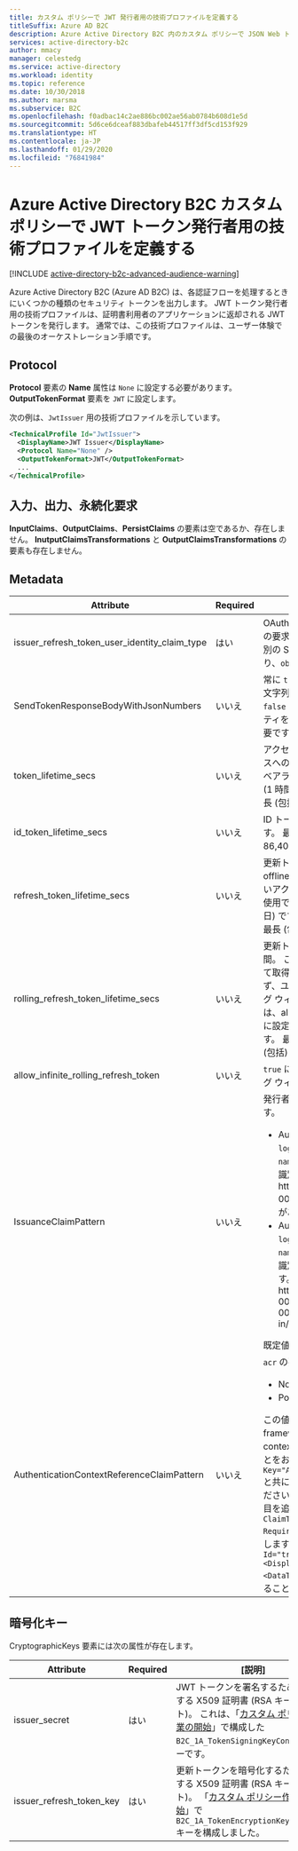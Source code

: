 ```yaml
---
title: カスタム ポリシーで JWT 発行者用の技術プロファイルを定義する
titleSuffix: Azure AD B2C
description: Azure Active Directory B2C 内のカスタム ポリシーで JSON Web トークン (JWT) 発行者用の技術プロファイルを定義します。
services: active-directory-b2c
author: mmacy
manager: celestedg
ms.service: active-directory
ms.workload: identity
ms.topic: reference
ms.date: 10/30/2018
ms.author: marsma
ms.subservice: B2C
ms.openlocfilehash: f0adbac14c2ae886bc002ae56ab0784b608d1e5d
ms.sourcegitcommit: 5d6ce6dceaf883dbafeb44517ff3df5cd153f929
ms.translationtype: HT
ms.contentlocale: ja-JP
ms.lasthandoff: 01/29/2020
ms.locfileid: "76841984"
---
```

# <a name="define-a-technical-profile-for-a-jwt-token-issuer-in-an-azure-active-directory-b2c-custom-policy"></a>Azure Active Directory B2C カスタム ポリシーで JWT トークン発行者用の技術プロファイルを定義する

[!INCLUDE [active-directory-b2c-advanced-audience-warning](../../includes/active-directory-b2c-advanced-audience-warning.md)]

Azure Active Directory B2C (Azure AD B2C) は、各認証フローを処理するときにいくつかの種類のセキュリティ トークンを出力します。 JWT トークン発行者用の技術プロファイルは、証明書利用者のアプリケーションに返却される JWT トークンを発行します。 通常では、この技術プロファイルは、ユーザー体験での最後のオーケストレーション手順です。

## <a name="protocol"></a>Protocol

**Protocol** 要素の **Name** 属性は `None` に設定する必要があります。 **OutputTokenFormat** 要素を `JWT` に設定します。

次の例は、`JwtIssuer` 用の技術プロファイルを示しています。

```XML
<TechnicalProfile Id="JwtIssuer">
  <DisplayName>JWT Issuer</DisplayName>
  <Protocol Name="None" />
  <OutputTokenFormat>JWT</OutputTokenFormat>
  ...
</TechnicalProfile>
```

## <a name="input-output-and-persist-claims"></a>入力、出力、永続化要求

**InputClaims**、**OutputClaims**、**PersistClaims** の要素は空であるか、存在しません。 **InutputClaimsTransformations** と **OutputClaimsTransformations** の要素も存在しません。

## <a name="metadata"></a>Metadata

| Attribute | Required | [説明] |
| --------- | -------- | ----------- |
| issuer_refresh_token_user_identity_claim_type | はい | OAuth2 認証コードと更新トークン内で、ユーザー ID の要求として使用されることになる要求。 既定では、別の SubjectNamingInfo 要求タイプを指定しない限り、`objectId` に設定するようにしてください。 |
| SendTokenResponseBodyWithJsonNumbers | いいえ | 常に `true` に設定します。 数値が JSON 番号の代わりに文字列として指定されているレガシー形式の場合は、`false` に設定します。 この属性は、文字列などのプロパティを返す以前の実装に依存しているクライアントに必要です。 |
| token_lifetime_secs | いいえ | アクセス トークンの有効期間。 保護されているリソースへのアクセスを取得するために使用される OAuth 2.0 ベアラー トークンの有効期間です。 既定は 3,600 秒 (1 時間) です。 最短 (包括) は 300 秒 (5 分) です。 最長 (包括) は 86,400 秒 (24 時間) です。 |
| id_token_lifetime_secs | いいえ | ID トークンの有効期間。 既定は 3,600 秒 (1 時間) です。 最短 (包括) は 300 秒 (5 分) です。 最長 (包括) は 86,400 秒 (24 時間) です。 |
| refresh_token_lifetime_secs | いいえ | 更新トークンの有効期間。 アプリケーションが offline_access スコープを許可されていた場合に、新しいアクセス トークンを取得するために更新トークンを使用できる最長期間です。 既定は 120,9600 秒 (14 日) です。 最短 (包括) は 86,400 秒 (24 時間) です。 最長 (包括) は 7,776,000 秒 (90 日) です。 |
| rolling_refresh_token_lifetime_secs | いいえ | 更新トークンのスライディング ウィンドウの有効期間。 この期間が経過すると、アプリケーションによって取得された最新の更新トークンの有効期間にかかわらず、ユーザーは強制的に再認証されます。 スライディング ウィンドウの有効期間を強制しないようにする場合は、allow_infinite_rolling_refresh_token の値を `true` に設定してください。 既定は 7,776,000 秒 (90 日) です。 最短 (包括) は 86,400 秒 (24 時間) です。 最長 (包括) は 31,536,000 秒 (365 日) です。 |
| allow_infinite_rolling_refresh_token | いいえ | `true` に設定される場合、更新トークンのスライディング ウィンドウの有効期間はありません。 |
| IssuanceClaimPattern | いいえ | 発行者 (iss) 要求を制御します。 次のいずれかの値です。<ul><li>AuthorityAndTenantGuid - iss 要求には、`login.microsoftonline` や `tenant-name.b2clogin.com` のようなドメイン名、テナント識別子 https:\//login.microsoftonline.com/00000000-0000-0000-0000-000000000000/v2.0/ などがあります。</li><li>AuthorityWithTfp - iss 要求には、`login.microsoftonline` や `tenant-name.b2clogin.com` のようなドメイン名、テナント識別子、証明書利用者のポリシー名などがあります。 https:\//login.microsoftonline.com/tfp/00000000-0000-0000-0000-000000000000/b2c_1a_tp_sign-up-or-sign-in/v2.0/</li></ul> 既定値:AuthorityAndTenantGuid |
| AuthenticationContextReferenceClaimPattern | いいえ | `acr` の要求値 を制御します。<ul><li>None - Azure AD B2C は acr 要求を発行しない</li><li>PolicyId - `acr` 要求にポリシー名を含める</li></ul>この値を設定する場合のオプションは、TFP (trust framework policy) および ACR (authentication context reference) です。 この値を TFP に設定することをお勧めします。値を設定するには、`<Item>` が `Key="AuthenticationContextReferenceClaimPattern"` と共に存在し、その値が `None` であることを確認してください。 証明書利用者ポリシーで、`<OutputClaims>` 項目を追加し、この要素 `<OutputClaim ClaimTypeReferenceId="trustFrameworkPolicy" Required="true" DefaultValue="{policy}" />` を追加します。 ポリシーには、クレームの種類 `<ClaimType Id="trustFrameworkPolicy">   <DisplayName>trustFrameworkPolicy</DisplayName>     <DataType>string</DataType> </ClaimType>` が存在することも確認してください。 |

## <a name="cryptographic-keys"></a>暗号化キー

CryptographicKeys 要素には次の属性が存在します。

| Attribute | Required | [説明] |
| --------- | -------- | ----------- |
| issuer_secret | はい | JWT トークンを署名するために使用する X509 証明書 (RSA キー セット)。 これは、「[カスタム ポリシー作業の開始](custom-policy-get-started.md)」で構成した `B2C_1A_TokenSigningKeyContainer` キーです。 |
| issuer_refresh_token_key | はい | 更新トークンを暗号化するために使用する X509 証明書 (RSA キー セット)。 「[カスタム ポリシー作業の開始](custom-policy-get-started.md)」で `B2C_1A_TokenEncryptionKeyContainer` キーを構成しました。 |














